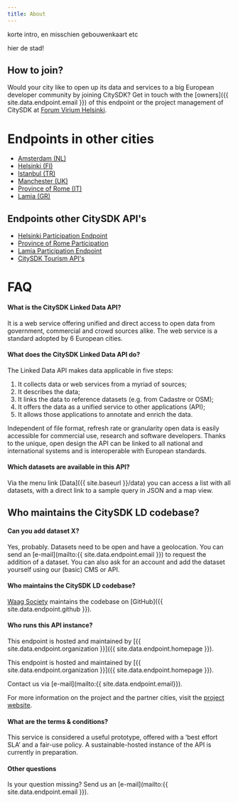 ```yaml
---
title: About
---
```


korte intro, en misschien gebouwenkaart etc


hier de stad!



## How to join?

Would your city like to open up its data and services to a big European developer community by joining CitySDK? Get in touch with the [owners]({{ site.data.endpoint.email }}) of this endpoint or the project management of CitySDK at [Forum Virium Helsinki](http://www.citysdk.eu/partners/forum-virium/).





# Endpoints in other cities

* [Amsterdam (NL)](http://dev.citysdk.waag.org)
* [Helsinki (FI)](http://144.76.172.136/)
* [Istanbul (TR)](http://devcitysdk.ibb.gov.tr)
* [Manchester (UK)](http://dev.citysdk.futureeverything.org/data)
* [Province of Rome (IT)](http://dev.citysdk-mobility.provincia.roma.it)
* [Lamia (GR)](http://dev.citysdk.waag.org)



## Endpoints other CitySDK API's

* [Helsinki Participation Endpoint](http://dev.hel.fi/apis/issuereporting)
* [Province of Rome Participation](http://nodeshot.readthedocs.org/en/latest/topics/open311.html)
* [Lamia Participation Endpoint](https://participation.citysdk.lamia-city.gr/rest)
* [CitySDK Tourism API's](http://citysdk.ist.utl.pt/index.html)



# FAQ

#### What is the CitySDK Linked Data API?

It is a web service offering unified and direct access to open data from government, commercial and crowd sources alike. The web service is a standard adopted by 6 European cities.

#### What does the CitySDK Linked Data API do?

The Linked Data API makes data applicable in five steps:

1. It collects data or web services from a myriad of sources;
2. It describes the data;
3. It links the data to reference datasets (e.g. from Cadastre or OSM);
4. It offers the data as a unified service to other applications (API);
5. It allows those applications to annotate and enrich the data.

Independent of file format, refresh rate or granularity open data is easily accessible for commercial use, research and software developers. Thanks to the unique, open design the API can be linked to all national and international systems and is interoperable with European standards.

#### Which datasets are available in this API?

Via the menu link [Data]({{ site.baseurl }}/data) you can access a list with all datasets, with a direct link to a sample query in JSON and a map view.


## Who maintains the CitySDK LD codebase?

#### Can you add dataset X?

Yes, probably. Datasets need to be open and have a geolocation. You can send an [e-mail](mailto:{{ site.data.endpoint.email }}) to request the addition of a dataset. You can also ask for an account and add the dataset yourself using our (basic) CMS or API.

#### Who maintains the CitySDK LD codebase?


[Waag Society](http://waag.org) maintains the codebase on [GitHub]({{ site.data.endpoint.github }}).

#### Who runs this API instance?

This endpoint is hosted and maintained by [{{ site.data.endpoint.organization }}]({{ site.data.endpoint.homepage }}).

This endpoint is hosted and maintained by [{{ site.data.endpoint.organization }}]({{ site.data.endpoint.homepage }}).

Contact us via [e-mail](mailto:{{ site.data.endpoint.email}}).

For more information on the project and the partner cities, visit the [project website](http://www.citysdk.eu).

#### What are the terms & conditions?
This service is considered a useful prototype, offered with a ‘best effort SLA’ and a fair-use policy. A sustainable-hosted instance of the API is currently in preparation.

#### Other questions

Is your question missing? Send us an [e-mail](mailto:{{ site.data.endpoint.email }}).